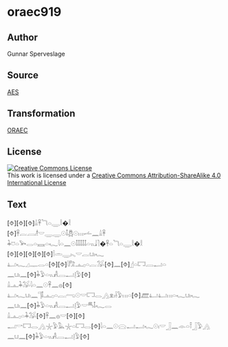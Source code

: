 # oraec919

## Author

Gunnar Sperveslage

## Source

[AES](https://github.com/simondschweitzer/aes)

## Transformation

[ORAEC](https://oraec.github.io/)

## License

<a rel="license" href="http://creativecommons.org/licenses/by-sa/4.0/"><img alt="Creative Commons License" style="border-width:0" src="https://i.creativecommons.org/l/by-sa/4.0/88x31.png" /></a><br />This work is licensed under a <a rel="license" href="http://creativecommons.org/licenses/by-sa/4.0/">Creative Commons Attribution-ShareAlike 4.0 International License</a>

## Text

[⯑][⯑][⯑]𓏙𓋹𓆓𓏏𓇾𓎛�𓎛<br>
[⯑]𓋹𓐛𓐙𓁦𓎟𓇾𓇾𓇳𓄤𓆣𓇳𓏥𓌡𓈖𓏙𓋹<br>
𓇓𓈞𓏏𓅨𓂋𓏏𓈘𓏏𓆑𓇋𓏏𓈖𓇳𓄤𓄤𓄤𓄤𓄤𓏏𓏭𓇍𓍘�𓋹𓏏𓆓𓏏𓇾𓎛�𓎛<br>
[⯑][⯑][⯑][⯑][⯑]𓌉𓏛𓇾𓏤𓈅𓎟𓐛𓂓𓏤𓆑<br>
𓂞𓆑𓈎𓊃𓂋𓏏[⯑][⯑]𓇋𓀗𓊵𓊪𓏏𓐛𓅮[⯑]𓈖[⯑]𓊨𓏏𓉐𓐙𓂝𓏏<br>
𓈖𓂓𓏤𓈖[⯑]𓇓𓅱𓏏𓏭𓀻𓐙𓂝𓊤𓅱[⯑]<br>
𓏙𓊵𓇓𓅮𓇋𓏏𓈖𓇳𓋹𓈖𓐍[⯑]<br>
𓂞𓆑𓂓𓏤𓈖𓊹𓄤𓊵𓊪𓏏𓐛𓂺𓇳𓎟𓉐𓂋𓂻𓁷𓏤𓌢𓅱𓏥𓏏[⯑]𓊏𓂞𓂞𓏥𓏏𓆑𓂓𓏤𓆑<br>
𓈖𓂓𓏤𓈖[⯑]𓇓𓅱𓏏𓏭𓀻𓐙𓂝𓊤𓅱𓎟𓄪𓄤𓆑𓂋<br>
𓏙𓊵𓊪𓏏𓇓𓅮[⯑]𓋹𓈖𓐍𓎟[⯑][⯑]<br>
𓂝𓎡𓉐𓂋𓂻𓇼𓅱𓅓𓇼𓏏𓉐𓂋[⯑]𓇋𓏏𓈖𓇳𓈍𓂝𓂝𓆑𓇳𓏤𓎟𓃀𓈖𓁹𓏏𓍋𓃀𓅱𓂻<br>
𓈖𓂓𓈖[⯑]𓇓𓅱𓏏𓏭𓀻𓐙𓂝𓊤𓅱[⯑]<br>
